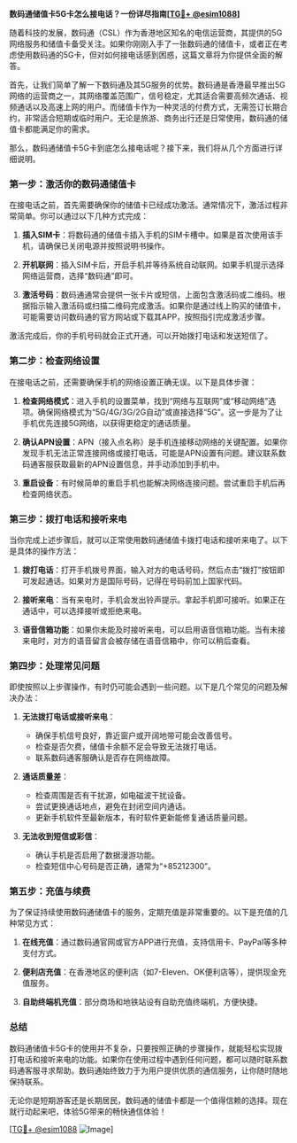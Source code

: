 **数码通储值卡5G卡怎么接电话？一份详尽指南[[TG💪+ @esim1088](https://t.me/s/esim1088)]**

随着科技的发展，数码通（CSL）作为香港地区知名的电信运营商，其提供的5G网络服务和储值卡备受关注。如果你刚刚入手了一张数码通的储值卡，或者正在考虑使用数码通的5G卡，但对如何接电话感到困惑，这篇文章将为你提供全面的解答。

首先，让我们简单了解一下数码通及其5G服务的优势。数码通是香港最早推出5G网络的运营商之一，其网络覆盖范围广，信号稳定，尤其适合需要高频次通话、视频通话以及高速上网的用户。而储值卡作为一种灵活的付费方式，无需签订长期合约，非常适合短期或临时用户。无论是旅游、商务出行还是日常使用，数码通的储值卡都能满足你的需求。

那么，数码通储值卡5G卡到底怎么接电话呢？接下来，我们将从几个方面进行详细说明。

### **第一步：激活你的数码通储值卡**

在接电话之前，首先需要确保你的储值卡已经成功激活。通常情况下，激活过程非常简单。你可以通过以下几种方式完成：

1. **插入SIM卡**：将数码通的储值卡插入手机的SIM卡槽中。如果是首次使用该手机，请确保已关闭电源并按照说明书操作。
   
2. **开机联网**：插入SIM卡后，开启手机并等待系统自动联网。如果手机提示选择网络运营商，选择“数码通”即可。

3. **激活号码**：数码通通常会提供一张卡片或短信，上面包含激活码或二维码。根据指示输入激活码或扫描二维码完成激活。如果你是通过线上购买的储值卡，可能需要访问数码通的官方网站或下载其APP，按照指引完成激活步骤。

激活完成后，你的手机号码就会正式开通，可以开始拨打电话和发送短信了。

### **第二步：检查网络设置**

在接电话之前，还需要确保手机的网络设置正确无误。以下是具体步骤：

1. **检查网络模式**：进入手机的设置菜单，找到“网络与互联网”或“移动网络”选项。确保网络模式为“5G/4G/3G/2G自动”或直接选择“5G”。这一步是为了让手机优先连接5G网络，以获得更稳定的通话质量。

2. **确认APN设置**：APN（接入点名称）是手机连接移动网络的关键配置。如果你发现手机无法正常连接网络或接打电话，可能是APN设置有问题。建议联系数码通客服获取最新的APN设置信息，并手动添加到手机中。

3. **重启设备**：有时候简单的重启手机也能解决网络连接问题。尝试重启手机后再检查网络状态。

### **第三步：拨打电话和接听来电**

当你完成上述步骤后，就可以正常使用数码通储值卡拨打电话和接听来电了。以下是具体的操作方法：

1. **拨打电话**：打开手机拨号界面，输入对方的电话号码，然后点击“拨打”按钮即可发起通话。如果对方是国际号码，记得在号码前加上国家代码。

2. **接听来电**：当有来电时，手机会发出铃声提示。拿起手机即可接听。如果正在通话中，可以选择接听或拒绝来电。

3. **语音信箱功能**：如果你未能及时接听来电，可以启用语音信箱功能。当有未接来电时，对方的语音留言会被存储在语音信箱中，你可以稍后查看。

### **第四步：处理常见问题**

即使按照以上步骤操作，有时仍可能会遇到一些问题。以下是几个常见的问题及解决办法：

1. **无法拨打电话或接听来电**：
   - 确保手机信号良好，靠近窗户或开阔地带可能会改善信号。
   - 检查是否欠费，储值卡余额不足会导致无法拨打电话。
   - 联系数码通客服确认是否存在网络故障。

2. **通话质量差**：
   - 检查周围是否有干扰源，如电磁波干扰设备。
   - 尝试更换通话地点，避免在封闭空间内通话。
   - 更新手机软件至最新版本，有时软件更新能修复通话质量问题。

3. **无法收到短信或彩信**：
   - 确认手机是否启用了数据漫游功能。
   - 检查短信中心号码是否正确，通常为“+85212300”。

### **第五步：充值与续费**

为了保证持续使用数码通储值卡的服务，定期充值是非常重要的。以下是充值的几种常见方式：

1. **在线充值**：通过数码通官网或官方APP进行充值，支持信用卡、PayPal等多种支付方式。
   
2. **便利店充值**：在香港地区的便利店（如7-Eleven、OK便利店等），提供现金充值服务。

3. **自助终端机充值**：部分商场和地铁站设有自助充值终端机，方便快捷。

### **总结**

数码通储值卡5G卡的使用并不复杂，只要按照正确的步骤操作，就能轻松实现拨打电话和接听来电的功能。如果你在使用过程中遇到任何问题，都可以随时联系数码通客服寻求帮助。数码通始终致力于为用户提供优质的通信服务，让你随时随地保持联系。

无论你是短期游客还是长期居民，数码通的储值卡都是一个值得信赖的选择。现在就行动起来吧，体验5G带来的畅快通信体验！

[[TG💪+ @esim1088](https://t.me/s/esim1088) ![Image](https://i.postimg.cc/4NQfJmqS/Snipaste-2025-05-13-00-14-12.png)]